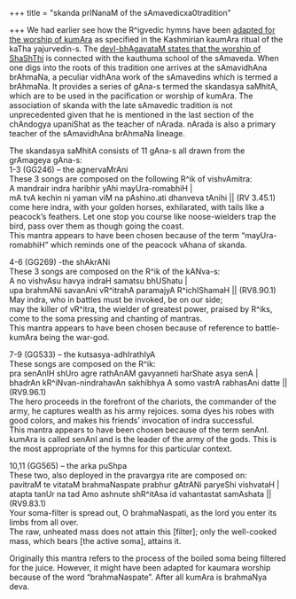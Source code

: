 +++
title = "skanda prINanaM of the sAmavedicxa0tradition"

+++
We had earlier see how the R^igvedic hymns have been [adapted for the
worship of
kumAra](https://manasataramgini.wordpress.com/2006/10/18/vedic-mantras-adapted-for-kaumara-ritual/) as
specified in the Kashmirian kaumAra ritual of the kaTha yajurvedin-s.
The [devI-bhAgavataM states that the worship of
ShaShThi](https://manasataramgini.wordpress.com/2006/01/28/the-vrata-of-our-dear-goddess/)
is connected with the kauthuma school of the sAmaveda. When one digs
into the roots of this tradition one arrives at the sAmavidhAna
brAhmaNa, a peculiar vidhAna work of the sAmavedins which is termed a
brAhmaNa. It provides a series of gAna-s termed the skandasya saMhitA,
which are to be used in the pacification or worship of kumAra. The
association of skanda with the late sAmavedic tradition is not
unprecedented given that he is mentioned in the last section of the
chAndogya upaniShat as the teacher of nArada. nArada is also a primary
teacher of the sAmavidhAna brAhmaNa lineage.

The skandasya saMhitA consists of 11 gAna-s all drawn from the grAmageya
gAna-s:  
1-3 (GG246) – the agnervaMrAni  
These 3 songs are composed on the following R^ik of vishvAmitra:  
A mandrair indra haribhir yAhi mayUra-romabhiH |  
mA tvA kechin ni yaman viM na pAshino.ati dhanveva tAnihi || (RV
3.45.1)  
come here indra, with your golden horses, exhilarated, with tails like a
peacock’s feathers. Let one stop you course like noose-wielders trap the
bird, pass over them as though going the coast.  
This mantra appears to have been chosen because of the term
“mayUra-romabhiH” which reminds one of the peacock vAhana of skanda.

4-6 (GG269) -the shAkrANi  
These 3 songs are composed on the R^ik of the kANva-s:  
A no vishvAsu havya indraH samatsu bhUShatu |  
upa brahmANi savanAni vR^itrahA paramajyA R^ichIShamaH || (RV8.90.1)  
May indra, who in battles must be invoked, be on our side;  
may the killer of vR^itra, the wielder of greatest power, praised by
R^iks, come to the soma pressing and chanting of mantras.  
This mantra appears to have been chosen because of reference to battle-
kumAra being the war-god.

7-9 (GG533) – the kutsasya-adhIrathIyA  
These songs are composed on the R^ik:  
pra senAnIH shUro agre rathAnAM gavyanneti harShate asya senA |  
bhadrAn kR^iNvan-nindrahavAn sakhibhya A somo vastrA rabhasAni datte ||
(RV9.96.1)  
The hero proceeds in the forefront of the chariots, the commander of the
army, he captures wealth as his army rejoices. soma dyes his robes with
good colors, and makes his friends’ invocation of indra successful.  
This mantra appears to have been chosen because of the term senAnI.
kumAra is called senAnI and is the leader of the army of the gods. This
is the most appropriate of the hymns for this particular context.

10,11 (GG565) – the arka puShpa  
These two, also deployed in the pravargya rite are composed on:  
pavitraM te vitataM brahmaNaspate prabhur gAtrANi paryeShi vishvataH |  
atapta tanUr na tad Amo ashnute shR^itAsa id vahantastat samAshata ||
(RV9.83.1)  
Your soma-filter is spread out, O brahmaNaspati, as the lord you enter
its limbs from all over.  
The raw, unheated mass does not attain this \[filter\]; only the
well-cooked mass, which bears \[the active soma\], attains it.

Originally this mantra refers to the process of the boiled soma being
filtered for the juice. However, it might have been adapted for kaumara
worship because of the word “brahmaNaspate”. After all kumAra is
brahmaNya deva.
